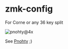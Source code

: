 # zmk-config
For Corne or any 36 key split

![pnohty@4x](https://user-images.githubusercontent.com/16619392/147719566-470a2666-1ec7-42b0-8432-0fd20b6171ab.png)

See [Pnohty](https://github.com/rayduck/pnohty/) ;)

